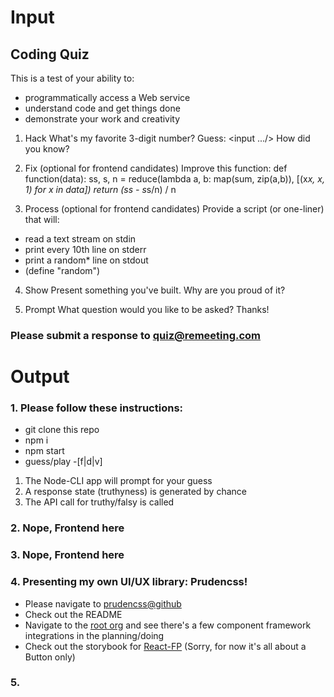 # Input

## Coding Quiz

This is a test of your ability to:

* programmatically access a Web service
* understand code and get things done
* demonstrate your work and creativity

1. Hack
What's my favorite 3-digit number?
Guess: <input .../>
How did you know?

2. Fix (optional for frontend candidates)
Improve this function:
def function(data):
    ss, s, n = reduce(lambda a, b: map(sum, zip(a,b)), [(x*x, x, 1) for x in data])
    return (ss - s*s/n) / n

3. Process (optional for frontend candidates)
Provide a script (or one-liner) that will:

* read a text stream on stdin
* print every 10th line on stderr
* print a random* line on stdout
* (define "random")

4. Show
Present something you've built. Why are you proud of it?

5. Prompt
What question would you like to be asked?
Thanks!

### Please submit a response to quiz@remeeting.com

# Output

### 1. Please follow these instructions:

  * git clone this repo
  * npm i
  * npm start
  * guess/play -[f|d|v] <my3digitNumber>

1. The Node-CLI app will prompt for your guess
2. A response state (truthyness) is generated by chance
3. The API call for truthy/falsy is called

### 2. Nope, Frontend here

### 3. Nope, Frontend here

### 4. Presenting my own UI/UX library: Prudencss!

* Please navigate to [prudencss@github](www.github.com/prudencss/scss)
* Check out the README
* Navigate to the [root org](https://www.github.com/prudencss) and see there's a few component framework integrations in the planning/doing
* Check out the storybook for [React-FP](https://prudencss.github.io/react-fp) (Sorry, for now it's all about a Button only)

### 5.
